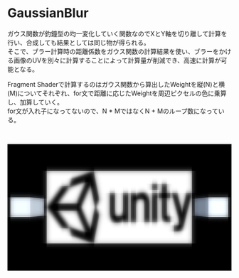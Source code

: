 GaussianBlur
===

ガウス関数が釣鐘型の均一変化していく関数なのでXとY軸を切り離して計算を行い、合成しても結果としては同じ物が得られる。  
そこで、ブラー計算時の距離係数をガウス関数の計算結果を使い、ブラーをかける画像のUVを別々に計算することによって計算量が削減でき、高速に計算が可能となる。  

Fragment Shaderで計算するのはガウス関数から算出したWeightを縦(N)と横(M)についてそれぞれ、for文で距離に応じたWeightを周辺ピクセルの色に乗算し、加算していく。  
for文が入れ子になってないので、N * MではなくN + Mのループ数になっている。  

<br />

![Depth Color = RED](./Images/Blur.png)
